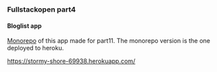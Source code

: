 ### Fullstackopen part4
#### Bloglist app

[Monorepo](https://github.com/jaakkohurtta/fso-bloglist) of this app made for part11.
The monorepo version is the one deployed to heroku.

https://stormy-shore-69938.herokuapp.com/
